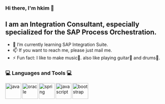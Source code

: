 ### Hi there, I'm hkim 👋

## I am an Integration Consultant, especially specialized for the SAP Process Orchestration.

- 🌱 I’m currently learning SAP Integration Suite.
- 📫 If you want to reach me, please just mail me.
- ⚡ Fun fact: I like to make music🎹. also like playing guitar🎸 and drums🥁.

### 💻 Languages and Tools 💻

<img align="left" alt="java" width="50px" src="https://hkim25.github.io/assets/images/icons/java-horizontal.png" />
<img align="left" alt="oracle" width="50px" src="https://hkim25.github.io/assets/images/icons/oracle.png" />
<img align="left" alt="spring" width="50px" src="https://hkim25.github.io/assets/images/icons/spring-framework.png" />
<img align="left" alt="javascript" width="50px" src="https://hkim25.github.io/assets/images/icons/javascript.png" />
<img align="left" alt="bootstrap" width="50px" src="https://hkim25.github.io/assets/images/icons/bootstrap.png" />

<!--
**hkim25/hkim25** is a ✨ _special_ ✨ repository because its `README.md` (this file) appears on your GitHub profile.

Here are some ideas to get you started:


-->

